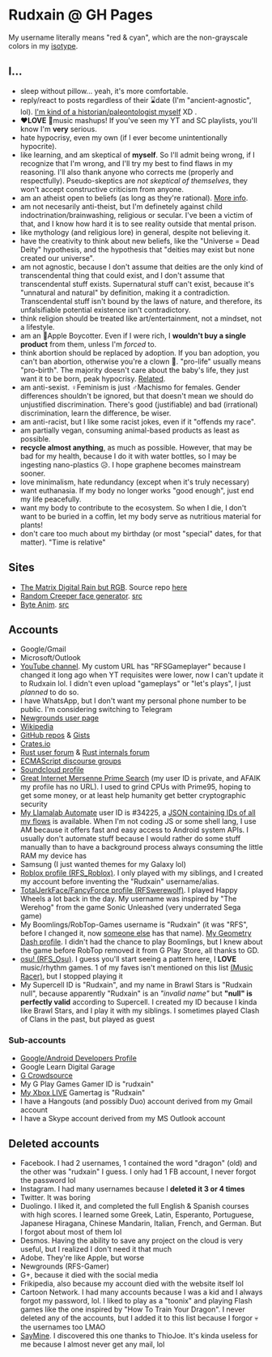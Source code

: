 # Rudxain @ GH Pages

My username literally means "red & cyan", which are the non-grayscale colors in my [isotype](https://lorartist.com/do-you-know-the-difference-between-logo-isotype-imagotype-and-isologo).

## I...

- sleep without pillow... yeah, it's more comfortable.
- reply/react to posts regardless of their ⌛date (I'm "ancient-agnostic", lol). [I'm kind of a historian/paleontologist myself](https://pbs.twimg.com/media/FFcEIG5WQAgBo33.jpg) XD .
- **❤LOVE** 🎵music mashups! If you've seen my YT and SC playlists, you'll know I'm **very** serious.
- hate hypocrisy, even my own (if I ever become unintentionally hypocrite).
- like learning, and am skeptical of **myself**. So I'll admit being wrong, if I recognize that I'm wrong, and I'll try my best to find flaws in my reasoning. I'll also thank anyone who corrects me (properly and respectfully). Pseudo-skeptics are *not skeptical of themselves*, they won't accept constructive criticism from anyone.
- am an atheist open to beliefs (as long as they're rational). [More info](https://reddit.com/r/atheism/wiki/faq).
- am not necesarily anti-theist, but I'm definetely against child indoctrination/brainwashing, religious or secular. I've been a victim of that, and I know how hard it is to see reality outside that mental prison.
- like mythology (and religious lore) in general, despite not believing it.
- have the creativity to think about new beliefs, like the "Universe = Dead Deity" hypothesis, and the hypothesis that "deities may exist but none created our universe".
- am not agnostic, because I don't assume that deities are the only kind of transcendental thing that could exist, and I don't assume that transcendental stuff exists. Supernatural stuff can't exist, because it's "unnatural and natural" by definition, making it a contradiction. Transcendental stuff isn't bound by the laws of nature, and therefore, its unfalsifiable potential existence isn't contradictory.
- think religion should be treated like art/entertainment, not a mindset, not a lifestyle.
- am an 🍎Apple Boycotter. Even if I were rich, I **wouldn't buy a single product** from them, unless I'm *forced* to.
- think abortion should be replaced by adoption. If you ban adoption, you can't ban abortion, otherwise you're a clown 🤡. "pro-life" usually means "pro-birth". The majority doesn't care about the baby's life, they just want it to be born, peak hypocrisy. [Related](https://amptoons.com/blog/?p=13565).
- am anti-sexist. ♀️Feminism is just ♂️Machismo for females. Gender differences shouldn't be ignored, but that doesn't mean we should do unjustified discrimination. There's good (justifiable) and bad (irrational) discrimination, learn the difference, be wiser.
- am anti-racist, but I like some racist jokes, even if it "offends my race".
- am partially vegan, consuming animal-based products as least as possible.
- **recycle almost anything**, as much as possible. However, that may be bad for my health, because I do it with water bottles, so I may be ingesting nano-plastics 😥. I hope graphene becomes mainstream sooner.
- love minimalism, hate redundancy (except when it's truly necessary)
- want euthanasia. If my body no longer works "good enough", just end my life peacefully.
- want my body to contribute to the ecosystem. So when I die, I don't want to be buried in a coffin, let my body serve as nutritious material for plants!
- don't care too much about my birthday (or most "special" dates, for that matter). "Time is relative"

## Sites

- [The Matrix Digital Rain but RGB](https://Rudxain.github.io/RGB-digital-rain). Source repo [here](https://github.com/Rudxain/RGB-digital-rain)
- [Random Creeper face generator](https://Rudxain.github.io/random-creeper-generator). [src](https://github.com/Rudxain/random-creeper-generator)
- [Byte Anim](https://Rudxain.github.io/Byte-Anim). [src](https://github.com/Rudxain/Byte-Anim)

## Accounts

- Google/Gmail
- Microsoft/Outlook
- [YouTube channel](https://youtube.com/c/RFSGameplayer). My custom URL has "RFSGameplayer" because I changed it long ago when YT requisites were lower, now I can't update it to Rudxain lol. I didn't even upload "gameplays" or "let's plays", I just *planned* to do so.
- I have WhatsApp, but I don't want my personal phone number to be public. I'm considering switching to Telegram
- [Newgrounds user page](https://Rudxain.newgrounds.com)
- [Wikipedia](https://en.wikipedia.org/wiki/User:Rudxain)
- [GitHub repos](https://github.com/Rudxain?tab=repositories) & [Gists](https://gist.github.com/Rudxain)
- [Crates.io](https://crates.io/users/Rudxain)
- [Rust user forum](https://users.rust-lang.org/u/rudxain) & [Rust internals forum](https://internals.rust-lang.org/u/rudxain)
- [ECMAScript discourse groups](https://es.discourse.group/u/rudxain)
- [Soundcloud profile](https://soundcloud.com/Rudxain)
- [Great Internet Mersenne Prime Search](https://www.mersenne.org) (my user ID is private, and AFAIK my profile has no URL). I used to grind CPUs with Prime95, hoping to get some money, or at least help humanity get better cryptographic security
- [My Llamalab Automate](https://llamalab.com/automate/community/flows/42921) user ID is #34225, a [JSON containing IDs of all my flows](https://llamalab.com/automate/community/api/v1/users/34225/flows) is available. When I'm not coding JS or some shell lang, I use AM because it offers fast and easy access to Android system APIs. I usually don't automate stuff because I would rather do some stuff manually than to have a background process always consuming the little RAM my device has
- Samsung (I just wanted themes for my Galaxy lol)
- [Roblox profile (RFS_Roblox)](https://www.roblox.com/users/323158352/profile). I only played with my siblings, and I created my account before inventing the "Rudxain" username/alias.
- [TotalJerkFace/FancyForce profile (RFSwerewolf)](https://totaljerkface.com/profile.tjf?uid=6050400). I played Happy Wheels a lot back in the day. My username was inspired by "The Werehog" from the game Sonic Unleashed (very underrated Sega game)
- My Boomlings/RobTop-Games username is "Rudxain" (it was "RFS", before I changed it, now [someone else](https://gdbrowser.com/u/RFS) has that name). [My Geometry Dash profile](https://gdbrowser.com/u/Rudxain). I didn't had the chance to play Boomlings, but I knew about the game before RobTop removed it from G Play Store, all thanks to GD.
- [osu! (RFS_Osu)](https://osu.ppy.sh/users/9905562). I guess you'll start seeing a pattern here, I **LOVE** music/rhythm games. 1 of my faves isn't mentioned on this list [(Music Racer)](https://play.google.com/store/apps/details?id=com.abstractart.music_racer), but I stopped playing it
- My Supercell ID is "Rudxain", and my name in Brawl Stars is "Rudxain null", because apparently "Rudxain" is an *"invalid name"* but **"null" is perfectly valid** according to Supercell. I created my ID because I kinda like Brawl Stars, and I play it with my siblings. I sometimes played Clash of Clans in the past, but played as guest

### Sub-accounts

- [Google/Android Developers Profile](https://g.dev/rudxain)
- Google Learn Digital Garage
- [G Crowdsource](https://crowdsource.google.com)
- My G Play Games Gamer ID is "rudxain"
- [My Xbox LIVE](https://account.xbox.com/en-us/profile?gamertag=Rudxain) Gamertag is "Rudxain"
- I have a Hangouts (and possibly Duo) account derived from my Gmail account
- I have a Skype account derived from my MS Outlook account

## Deleted accounts

- Facebook. I had 2 usernames, 1 contained the word "dragon" (old) and the other was "rudxain" I guess. I only had 1 FB account, I never forgot the password lol
- Instagram. I had many usernames because I **deleted it 3 or 4 times**
- Twitter. It was boring
- Duolingo. I liked it, and completed the full English & Spanish courses with high scores. I learned some Greek, Latin, Esperanto, Portuguese, Japanese Hiragana, Chinese Mandarin, Italian, French, and German. But I forgot about most of them lol
- Desmos. Having the ability to save any project on the cloud is very useful, but I realized I don't need it that much
- Adobe. They're like Apple, but worse
- Newgrounds (RFS-Gamer)
- G+, because it died with the social media
- Frikipedia, also because my account died with the website itself lol
- Cartoon Network. I had many accounts because I was a kid and I always forgot my password, lol. I liked to play as a "toonix" and playing Flash games like the one inspired by "How To Train Your Dragon". I never deleted any of the accounts, but I added it to this list because I forgor 💀 the usernames too LMAO
- [SayMine](https://saymine.com). I discovered this one thanks to ThioJoe. It's kinda useless for me because I almost never get any mail, lol
